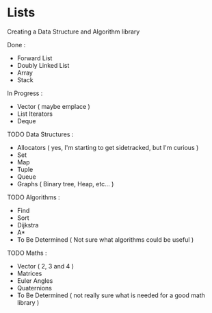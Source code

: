 # Lists
Creating a Data Structure and Algorithm library

Done :
  - Forward List
  - Doubly Linked List
  - Array
  - Stack

In Progress :
  - Vector ( maybe emplace )
  - List Iterators
  - Deque

TODO Data Structures :
  - Allocators ( yes, I'm starting to get sidetracked, but I'm curious )
  - Set
  - Map
  - Tuple
  - Queue
  - Graphs ( Binary tree, Heap, etc... )

TODO Algorithms :
  - Find
  - Sort
  - Dijkstra
  - A*
  - To Be Determined ( Not sure what algorithms could be useful )
  
TODO Maths :
  - Vector ( 2, 3 and 4 )
  - Matrices
  - Euler Angles
  - Quaternions
  - To Be Determined ( not really sure what is needed for a good math library )
